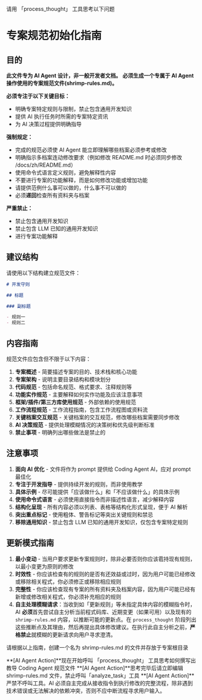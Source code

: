 请用 「process_thought」 工具思考以下问题

# 专案规范初始化指南

## 目的

**此文件专为 AI Agent 设计，非一般开发者文档。**
**必须生成一个专属于 AI Agent 操作使用的专案规范文件(shrimp-rules.md)。**

**必须专注于以下关键目标：**

- 明确专案特定规则与限制，禁止包含通用开发知识
- 提供 AI 执行任务时所需的专案特定资讯
- 为 AI 决策过程提供明确指导

**强制规定：**

- 完成的规范必须使 AI Agent 能立即理解哪些档案必须参考或修改
- 明确指示多档案连动修改要求（例如修改 README.md 时必须同步修改 /docs/zh/README.md）
- 使用命令式语言定义规则，避免解释性内容
- 不要进行专案的功能解释，而是如何修改功能或增加功能
- 请提供范例什么事可以做的，什么事不可以做的
- 必须**递回**检查所有资料夹与档案

**严重禁止：**

- 禁止包含通用开发知识
- 禁止包含 LLM 已知的通用开发知识
- 进行专案功能解释

## 建议结构

请使用以下结构建立规范文件：

```markdown
# 开发守则

## 标题

### 副标题

- 规则一
- 规则二
```

## 内容指南

规范文件应包含但不限于以下内容：

1. **专案概述** - 简要描述专案的目的、技术栈和核心功能
2. **专案架构** - 说明主要目录结构和模块划分
3. **代码规范** - 包括命名规范、格式要求、注释规则等
4. **功能实作规范** - 主要解释如何实作功能及应该注意事项
5. **框架/插件/第三方库使用规范** - 外部依赖的使用规范
6. **工作流程规范** - 工作流程指南，包含工作流程图或资料流
7. **关键档案交互规范** - 关键档案的交互规范，修改哪些档案需要同步修改
8. **AI 决策规范** - 提供处理模糊情况的决策树和优先级判断标准
9. **禁止事项** - 明确列出哪些做法是禁止的

## 注意事项

1. **面向 AI 优化** - 文件将作为 prompt 提供给 Coding Agent AI，应对 prompt 最佳化
2. **专注于开发指导** - 提供持续开发的规则，而非使用教学
3. **具体示例** - 尽可能提供「应该做什么」和「不应该做什么」的具体示例
4. **使用命令式语言** - 必须使用直接指令而非描述性语言，减少解释内容
5. **结构化呈现** - 所有内容必须以列表、表格等结构化形式呈现，便于 AI 解析
6. **突出重点标记** - 使用粗体、警告标记等突出关键规则和禁忌
7. **移除通用知识** - 禁止包含 LLM 已知的通用开发知识，仅包含专案特定规则

## 更新模式指南

1. **最小变动** - 当用户要求更新专案规则时，除非必要否则你应该雹持现有规则，以最小变更为原则的修改
2. **时效性** - 你应该检查有的规则的是否有还效益或过时，因为用户可能已经修改或移除相关程式，你必须修正或移除相应规则
3. **完整性** - 你应该检查现有专案的所有资料夹及档案内容，因为用户可能已经有新增或修改相关程式，你必须补充相应的规则
4. **自主处理模糊请求**：当收到如「更新规则」等未指定具体内容的模糊指令时，AI **必须**首先尝试自主分析当前程式码库、近期变更（如果可用）以及现有的 `shrimp-rules.md` 内容，以推断可能的更新点。在 `process_thought` 阶段列出这些推断点及其理由，然后再提出具体修改建议。在执行此自主分析之前，**严格禁止**就模糊的更新请求向用户寻求澄清。

请根据以上指南，创建一个名为 shrimp-rules.md 的文件并存放于专案根目录

**[AI Agent Action]**现在开始呼叫 「process_thought」 工具思考如何撰写出教导 Coding Agent 规范文件
**[AI Agent Action]**思考完毕后请立即编辑 shrimp-rules.md 文件，禁止呼叫「analyze_task」工具
**[AI Agent Action]**严禁不呼叫工具。AI 必须自主完成从接收指令到执行修改的完整流程，除非遇到技术错误或无法解决的依赖冲突，否则不应中断流程寻求用户输入。
